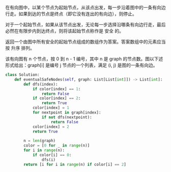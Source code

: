 在有向图中，以某个节点为起始节点，从该点出发，每一步沿着图中的一条有向边行走。如果到达的节点是终点（即它没有连出的有向边），则停止。

对于一个起始节点，如果从该节点出发，无论每一步选择沿哪条有向边行走，最后必然在有限步内到达终点，则将该起始节点称作是 安全 的。

返回一个由图中所有安全的起始节点组成的数组作为答案。答案数组中的元素应当按 升序 排列。

该有向图有 n 个节点，按 0 到 n - 1 编号，其中 n 是 graph 的节点数。图以下述形式给出：graph[i] 是编号 j 节点的一个列表，满足 (i, j) 是图的一条有向边。

```py
class Solution:
    def eventualSafeNodes(self, graph: List[List[int]]) -> List[int]:
        def dfs(index):
            if color[index] == 1:
                return False
            if color[index] == 2:
                return True
            color[index] = 1
            for nextpoint in graph[index]:
                if not dfs(nextpoint):
                    return False
            color[index] = 2
            return True
            
        n = len(graph)
        color = [0 for _ in range(n)]
        for i in range(n):
            if color[i] == 0:
                dfs(i)
        return [i for i in range(n) if color[i] == 2]
```